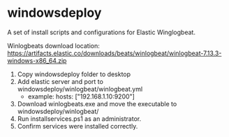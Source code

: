 # windowsdeploy
A set of install scripts and configurations for Elastic Winglogbeat.

Winlogbeats download location:
https://artifacts.elastic.co/downloads/beats/winlogbeat/winlogbeat-7.13.3-windows-x86_64.zip

1. Copy windowsdeploy folder to desktop
2. Add elastic server and port to windowsdeploy/winlogbeat/winlogbeat.yml
	- example: hosts: ["192.168.1.10:9200"]
3. Download winlogbeats.exe and move the executable to windowsdeploy/winlogbeat/
3. Run installservices.ps1 as an administrator. 
4. Confirm services were installed correctly. 
